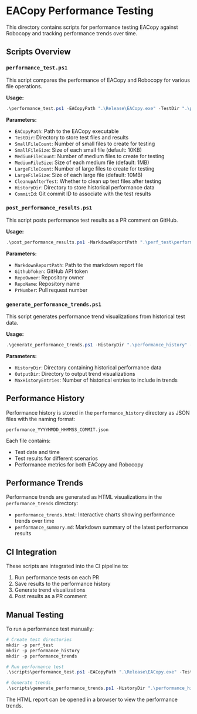 # EACopy Performance Testing

This directory contains scripts for performance testing EACopy against Robocopy and tracking performance trends over time.

## Scripts Overview

### `performance_test.ps1`

This script compares the performance of EACopy and Robocopy for various file operations.

**Usage:**
```powershell
.\performance_test.ps1 -EACopyPath ".\Release\EACopy.exe" -TestDir ".\perf_test" -SmallFileCount 100 -MediumFileCount 20 -LargeFileCount 5 -CleanupAfterTest $false -HistoryDir ".\performance_history" -CommitId "abc1234"
```

**Parameters:**
- `EACopyPath`: Path to the EACopy executable
- `TestDir`: Directory to store test files and results
- `SmallFileCount`: Number of small files to create for testing
- `SmallFileSize`: Size of each small file (default: 10KB)
- `MediumFileCount`: Number of medium files to create for testing
- `MediumFileSize`: Size of each medium file (default: 1MB)
- `LargeFileCount`: Number of large files to create for testing
- `LargeFileSize`: Size of each large file (default: 10MB)
- `CleanupAfterTest`: Whether to clean up test files after testing
- `HistoryDir`: Directory to store historical performance data
- `CommitId`: Git commit ID to associate with the test results

### `post_performance_results.ps1`

This script posts performance test results as a PR comment on GitHub.

**Usage:**
```powershell
.\post_performance_results.ps1 -MarkdownReportPath ".\perf_test\performance_results.md" -GithubToken $env:GITHUB_TOKEN -RepoOwner "username" -RepoName "repo" -PrNumber 123
```

**Parameters:**
- `MarkdownReportPath`: Path to the markdown report file
- `GithubToken`: GitHub API token
- `RepoOwner`: Repository owner
- `RepoName`: Repository name
- `PrNumber`: Pull request number

### `generate_performance_trends.ps1`

This script generates performance trend visualizations from historical test data.

**Usage:**
```powershell
.\generate_performance_trends.ps1 -HistoryDir ".\performance_history" -OutputDir ".\performance_trends" -MaxHistoryEntries 10
```

**Parameters:**
- `HistoryDir`: Directory containing historical performance data
- `OutputDir`: Directory to output trend visualizations
- `MaxHistoryEntries`: Number of historical entries to include in trends

## Performance History

Performance history is stored in the `performance_history` directory as JSON files with the naming format:
```
performance_YYYYMMDD_HHMMSS_COMMIT.json
```

Each file contains:
- Test date and time
- Test results for different scenarios
- Performance metrics for both EACopy and Robocopy

## Performance Trends

Performance trends are generated as HTML visualizations in the `performance_trends` directory:
- `performance_trends.html`: Interactive charts showing performance trends over time
- `performance_summary.md`: Markdown summary of the latest performance results

## CI Integration

These scripts are integrated into the CI pipeline to:
1. Run performance tests on each PR
2. Save results to the performance history
3. Generate trend visualizations
4. Post results as a PR comment

## Manual Testing

To run a performance test manually:

```powershell
# Create test directories
mkdir -p perf_test
mkdir -p performance_history
mkdir -p performance_trends

# Run performance test
.\scripts\performance_test.ps1 -EACopyPath ".\Release\EACopy.exe" -TestDir ".\perf_test" -HistoryDir ".\performance_history"

# Generate trends
.\scripts\generate_performance_trends.ps1 -HistoryDir ".\performance_history" -OutputDir ".\performance_trends"
```

The HTML report can be opened in a browser to view the performance trends.
